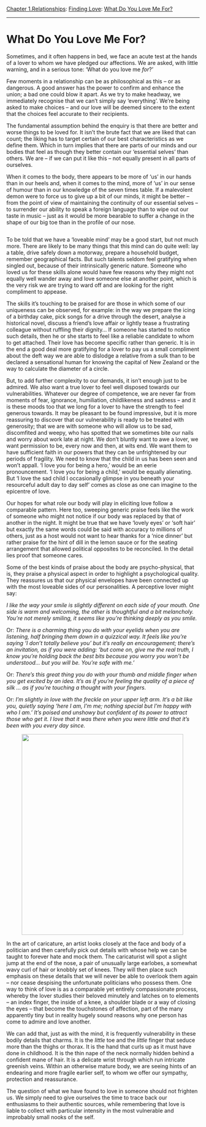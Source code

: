 [Chapter 1.Relationships](https://www.theschooloflife.com/thebookoflife/category/relationships/): [Finding Love](https://www.theschooloflife.com/thebookoflife/category/relationships/finding-love/): [What Do You Love Me For?](https://www.theschooloflife.com/thebookoflife/what-do-you-love-me-for/)

* * *

# What Do You Love Me For?

Sometimes, and it often happens in bed, we face an acute test at the hands of a lover to whom we have pledged our affections. We are asked, with little warning, and in a serious tone: ‘What do you love me _for_?’

Few moments in a relationship can be as philosophical as this – or as dangerous. A good answer has the power to confirm and enhance the union; a bad one could blow it apart. As we try to make headway, we immediately recognise that we can’t simply say ‘everything’. We’re being asked to make choices – and our love will be deemed sincere to the extent that the choices feel accurate to their recipients.

The fundamental assumption behind the enquiry is that there are better and worse things to be loved for. It isn’t the brute fact that we are liked that can count; the liking has to target certain of our best characteristics as we define them. Which in turn implies that there are parts of our minds and our bodies that feel as though they better contain our ‘essential selves’ than others. We are – if we can put it like this – not equally present in all parts of ourselves.

When it comes to the body, there appears to be more of ‘us’ in our hands than in our heels and, when it comes to the mind, more of ‘us’ in our sense of humour than in our knowledge of the seven times table. If a malevolent demon were to force us to give up a bit of our minds, it might be better – from the point of view of maintaining the continuity of our essential selves – to surrender our ability to speak a foreign language than to wipe out our taste in music – just as it would be more bearable to suffer a change in the shape of our big toe than in the profile of our nose.

<figure class="aligncenter"><img src="https://www.theschooloflife.com/thebookoflife/wp-content/uploads/2020/02/745e95b9fd783d95e95910faea110357.jpg" alt="" class="wp-image-24041" srcset="https://www.theschooloflife.com/thebookoflife/wp-content/uploads/2020/02/745e95b9fd783d95e95910faea110357.jpg 645w, https://www.theschooloflife.com/thebookoflife/wp-content/uploads/2020/02/745e95b9fd783d95e95910faea110357-150x150.jpg 150w, https://www.theschooloflife.com/thebookoflife/wp-content/uploads/2020/02/745e95b9fd783d95e95910faea110357-298x300.jpg 298w" sizes="(max-width: 645px) 100vw, 645px"></figure>

To be told that we have a ‘loveable mind’ may be a good start, but not much more. There are likely to be many things that this mind can do quite well: lay a table, drive safely down a motorway, prepare a household budget, remember geographical facts. But such talents seldom feel gratifying when singled out, because of their intrinsically generic nature. Someone who loved us for these skills alone would have few reasons why they might not equally well wander away and love someone else at another point, which is the very risk we are trying to ward off and are looking for the right compliment to appease.&nbsp;

The skills it’s touching to be praised for are those in which some of our uniqueness can be observed, for example: in the way we prepare the icing of a birthday cake, pick songs for a drive through the desert, analyse a historical novel, discuss a friend’s love affair or lightly tease a frustrating colleague without ruffling their dignity… If someone has started to notice such details, then he or she starts to feel like a reliable candidate to whom to get attached. Their love has become specific rather than generic. It is in the end a good deal more gratifying for a lover to pay us a small compliment about the deft way we are able to dislodge a relative from a sulk than to be declared a sensational human for knowing the capital of New Zealand or the way to calculate the diameter of a circle.

But, to add further complexity to our demands, it isn’t enough just to be admired. We also want a true lover to feel well disposed towards our vulnerabilities. Whatever our degree of competence, we are never far from moments of fear, ignorance, humiliation, childlikeness and sadness – and it is these moods too that we long for a lover to have the strength to feel generous towards. It may be pleasant to be found impressive, but it is more reassuring to discover that our vulnerability is ready to be treated with generosity; that we are with someone who will allow us to be sad, discomfited and weepy, who has spotted that we sometimes bite our nails and worry about work late at night. We don’t bluntly want to awe a lover, we want permission to be, every now and then, at wits end. We want them to have sufficient faith in our powers that they can be unfrightened by our periods of fragility. We need to know that the child in us has been seen and won’t appall. ‘I love you for being a hero,’ would be an eerie pronouncement. ‘I love you for being a child,’ would be equally alienating. But ‘I love the sad child I occasionally glimpse in you beneath your resourceful adult day to day self’ comes as close as one can imagine to the epicentre of love.

Our hopes for what role our body will play in eliciting love follow a comparable pattern. Here too, sweeping generic praise feels like the work of someone who might not notice if our body was replaced by that of another in the night. It might be true that we have ‘lovely eyes’ or ‘soft hair’ but exactly the same words could be said with accuracy to millions of others, just as a host would not want to hear thanks for a ‘nice dinner’ but rather praise for the hint of dill in the lemon sauce or for the seating arrangement that allowed political opposites to be reconciled. In the detail lies proof that someone cares.

Some of the best kinds of praise about the body are psycho-physical, that is, they praise a physical aspect in order to highlight a psychological quality. They reassures us that our physical envelopes have been connected up with the most loveable sides of our personalities. A perceptive lover might say:

_I like the way your smile is slightly different on each side of your mouth. One side is warm and welcoming, the other is thoughtful and a bit melancholy. You’re not merely smiling, it seems like you’re thinking deeply as you smile._

Or: _There is a charming thing you do with your eyelids when you are listening, half bringing them down in a quizzical way. It feels like you’re saying ‘I don’t totally believe you’ but it’s really an encouragement; there’s an invitation, as if you were adding: ‘but come on, give me the real truth, I know you’re holding back the best bits because you worry you won’t be understood… but you will be. You’re safe with me.’_

Or: _There’s this great thing you do with your thumb and middle finger when you get excited by an idea. It’s as if you’re feeling the quality of a piece of silk … as if you’re touching a thought with your fingers._

Or: _I’m slightly in love with the freckle on your upper left arm. It’s a bit like you, quietly saying ‘here I am, I’m me; nothing special but I’m happy with who I am.’ It’s poised and unshowy but confident of its power to attract those who get it. I love that it was there when you were little and that it’s been with you every day since._

<figure class="aligncenter is-resized"><img src="https://www.theschooloflife.com/thebookoflife/wp-content/uploads/2020/02/cri_000000001920-822x1024.jpg" alt="" class="wp-image-24042" width="421" height="524" srcset="https://www.theschooloflife.com/thebookoflife/wp-content/uploads/2020/02/cri_000000001920-822x1024.jpg 822w, https://www.theschooloflife.com/thebookoflife/wp-content/uploads/2020/02/cri_000000001920-241x300.jpg 241w, https://www.theschooloflife.com/thebookoflife/wp-content/uploads/2020/02/cri_000000001920-768x956.jpg 768w" sizes="(max-width: 421px) 100vw, 421px"></figure>

In the art of caricature, an artist looks closely at the face and body of a politician and then carefully pick out details with whose help we can be taught to forever hate and mock them. The caricaturist will spot a slight jump at the end of the nose, a pair of unusually large earlobes, a somewhat wavy curl of hair or knobbly set of knees. They will then place such emphasis on these details that we will never be able to overlook them again – nor cease despising the unfortunate politicians who possess them. One way to think of love is as a comparable yet entirely compassionate process, whereby the lover studies their beloved minutely and latches on to elements – an index finger, the inside of a knee, a shoulder blade or a way of closing the eyes – that become the touchstones of affection, part of the many apparently tiny but in reality hugely sound reasons why one person has come to admire and love another.

We can add that, just as with the mind, it is frequently vulnerability in these bodily details that charms. It is the _little_ toe and the _little_ finger that seduce more than the thighs or thorax. It is the hand that curls up as it must have done in childhood. It is the thin nape of the neck normally hidden behind a confident mane of hair. It is a delicate wrist through which run intricate greenish veins. Within an otherwise mature body, we are seeing hints of an endearing and more fragile earlier self, to whom we offer our sympathy, protection and reassurance.

The question of what we have found to love in someone should not frighten us. We simply need to give ourselves the time to trace back our enthusiasms to their authentic sources, while remembering that love is liable to collect with particular intensity in the most vulnerable and improbably small nooks of the self.
